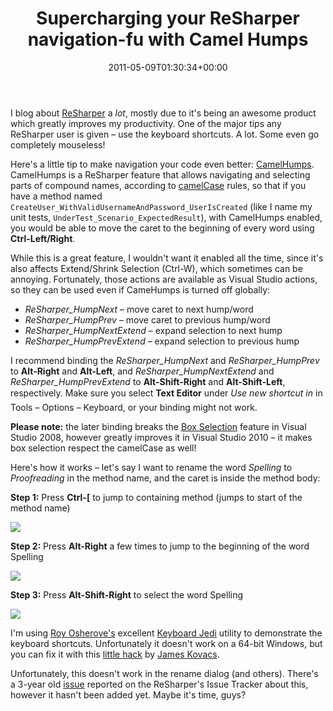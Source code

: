 ﻿---
title: Supercharging your ReSharper navigation-fu with Camel Humps
date: 2011-05-09T01:30:34+00:00
---
I blog about <a href="http://www.jetbrains.com/resharper/" target="_blank">ReSharper</a> a *lot*, mostly due to it's being an awesome product which greatly improves my productivity. One of the major tips any ReSharper user is given &ndash; use the keyboard shortcuts. A lot. Some even go completely mouseless!

<!-- more -->

Here's a little tip to make navigation your code even better: <a href="http://blogs.jetbrains.com/dotnet/2008/02/resharper-in-detail-camelhumps/" target="_blank">CamelHumps</a>. CamelHumps is a ReSharper feature that allows navigating and selecting parts of compound names, according to <a href="http://en.wikipedia.org/wiki/CamelCase" target="_blank">camelCase</a> rules, so that if you have a method named `CreateUser_WithValidUsernameAndPassword_UserIsCreated` (like I name my unit tests, `UnderTest_Scenario_ExpectedResult`), with CamelHumps enabled, you would be able to move the caret to the beginning of every word using **Ctrl-Left/Right**.

While this is a great feature, I wouldn't want it enabled all the time, since it's also affects Extend/Shrink Selection (Ctrl-W), which sometimes can be annoying. Fortunately, those actions are available as Visual Studio actions, so they can be used even if CameHumps is turned off globally:

  * _ReSharper_HumpNext_ &#8211; move caret to next hump/word
  * _ReSharper_HumpPrev_ &#8211; move caret to previous hump/word
  * _ReSharper_HumpNextExtend_ &#8211; expand selection to next hump
  * _ReSharper_HumpPrevExtend_ &#8211; expand selection to previous hump

I recommend binding the _ReSharper_HumpNext_ and _ReSharper_HumpPrev_ to **Alt-Right** and **Alt-Left**, and _ReSharper_HumpNextExtend_ and _ReSharper_HumpPrevExtend_ to **Alt-Shift-Right** and **Alt-Shift-Left**, respectively. Make sure you select **Text Editor** under *Use new shortcut in* in Tools &ndash; Options &ndash; Keyboard, or your binding might not work.

**Please note:** the later binding breaks the <a href="http://weblogs.asp.net/scottgu/archive/2010/04/26/box-selection-and-multi-line-editing-with-vs-2010.aspx" target="_blank">Box Selection</a> feature in Visual Studio 2008, however greatly improves it in Visual Studio 2010 &ndash; it makes box selection respect the camelCase as well!

Here's how it works &ndash; let's say I want to rename the word _Spelling_ to _Proofreading_ in the method name, and the caret is inside the method body:

**Step 1:** Press **Ctrl-[** to jump to containing method (jumps to start of the method name)

![](http://i0.wp.com/hmemcpy.com/wp-content/uploads/2011/05/09-05-2011-00-56-01.png)

**Step 2:** Press **Alt-Right** a few times to jump to the beginning of the word Spelling

![](http://i2.wp.com/hmemcpy.com/wp-content/uploads/2011/05/09-05-2011-00-57-24.png)

**Step 3:** Press **Alt-Shift-Right** to select the word Spelling

![](http://i0.wp.com/hmemcpy.com/wp-content/uploads/2011/05/09-05-2011-00-57-53.png)

I'm using <a href="http://osherove.com/" target="_blank">Roy Osherove's</a> excellent <a href="http://osherove.com/blog/2007/6/3/train-to-be-a-keyboard-master-with-keyboard-jedi.html" target="_blank">Keyboard Jedi</a> utility to demonstrate the keyboard shortcuts. Unfortunately it doesn't work on a 64-bit Windows, but you can fix it with this <a href="http://codebetter.com/jameskovacs/2008/04/25/keyboard-jedi-on-vista-x64/" target="_blank">little hack</a> by <a href="http://jameskovacs.com/" target="_blank">James Kovacs</a>.

Unfortunately, this doesn't work in the rename dialog (and others). There's a 3-year old <a href="http://youtrack.jetbrains.net/issue/RSRP-40844" target="_blank">issue</a> reported on the ReSharper's Issue Tracker about this, however it hasn't been added yet. Maybe it's time, guys?
